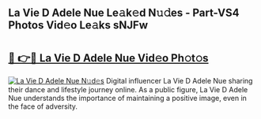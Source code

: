 ## La Vie D Adele Nue Le𝚊k𝚎d N𝚞𝚍es - Part-VS4 Photos Vid𝚎o Le𝚊ks sNJFw

# <h2><a href="http://fba9lk7.evod.top/?m=La+Vie+D+Adele+Nue">🔗 👉🔴 La Vie D Adele Nue Vid𝚎o Ph𝚘t𝚘s</a></h2>

[![La Vie D Adele Nue N𝚞d𝚎s](https://i.imgur.com/8V9OHl7.gif)](http://fba9lk7.evod.top/?m=La+Vie+D+Adele+Nue)
Digital influencer La Vie D Adele Nue sharing their dance and lifestyle journey online. As a public figure, La Vie D Adele Nue understands the importance of maintaining a positive image, even in the face of adversity. 
